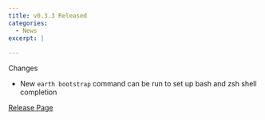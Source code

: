 ```yaml
---
title: v0.3.3 Released
categories:
  - News
excerpt: |
    
---
```

Changes

- New `earth bootstrap` command can be run to set up bash and zsh shell completion

[Release Page](https://github.com/earthly/earthly/releases/tag/v0.3.3)
